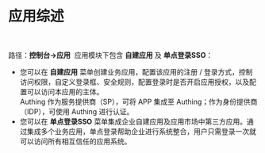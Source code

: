 # 应用综述​
​
<LastUpdated/>

路径：**控制台->应用**​
​
应用模块下包含 **自建应用** 及 **单点登录SSO**：​
​
* 您可以在 **自建应用** 菜单创建业务应用，配置该应用的注册 / 登录方式，控制访问权限，自定义登录框、安全规则，配置登录时是否开启应用授权，以及配置可以访问本应用的主体。</br> Authing 作为服务提供商（SP），可将 APP 集成至 Authing；作为身份提供商（IDP），可使用 Authing 进行认证。
​
* 您可以在 **单点登录SSO** 菜单集成企业自建应用及应用市场中第三方应用。通过集成多个业务应用，单点登录帮助企业进行系统整合，用户只需登录一次就可以访问所有相互信任的应用系统。
